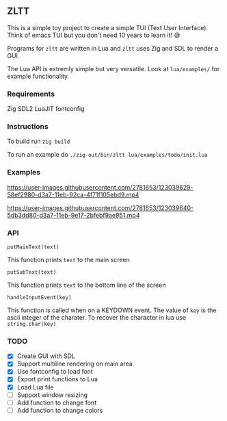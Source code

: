## ZLTT 

This is a simple toy project to create a simple TUI (Text User Interface). Think of emacs TUI but you don't need 10 years to learn it! 😅

Programs for `zltt` are written in Lua and `zltt` uses Zig and SDL to render a GUI.

The Lua API is extremly simple but very versatile. Look at `lua/examples/` for example functionality.

### Requirements

Zig
SDL2
LuaJIT
fontconfig

### Instructions 

To build run `zig build`

To run an example do `./zig-out/bin/zltt lua/examples/todo/init.lua`

### Examples

https://user-images.githubusercontent.com/2781653/123039629-58ef2980-d3a7-11eb-92ca-4f71f105ebd9.mp4

https://user-images.githubusercontent.com/2781653/123039640-5db3dd80-d3a7-11eb-9e17-2bfebf9ae951.mp4


### API

`putMainText(text)`

This function prints `text` to the main screen


`putSubText(text)`

This function prints `text` to the bottom line of the screen


`handleInputEvent(key)`

This function is called when on a KEYDOWN event. The value of `key` is the ascii integer of the charater.
To recover the character in lua use `string.char(key)`

### TODO
- [x] Create GUI with SDL
- [x] Support multiline rendering on main area
- [x] Use fontconfig to load font
- [x] Export print functions to Lua
- [x] Load Lua file
- [ ] Support window resizing
- [ ] Add function to change font
- [ ] Add function to change colors
